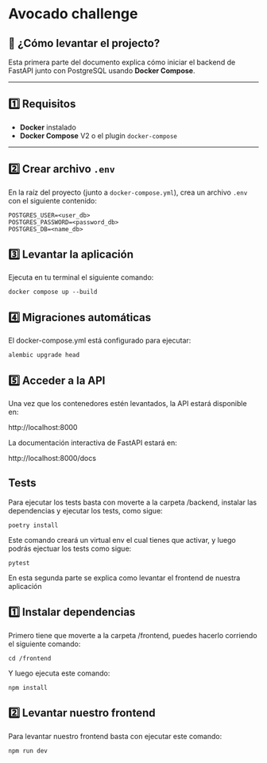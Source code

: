 # Avocado challenge

##  🚀 ¿Cómo levantar el projecto?

Esta primera parte del documento explica cómo iniciar el backend de FastAPI junto con PostgreSQL usando **Docker Compose**.

---

## 1️⃣ Requisitos

- **Docker** instalado  
- **Docker Compose** V2 o el plugin `docker-compose`  

---

## 2️⃣ Crear archivo `.env`

En la raíz del proyecto (junto a `docker-compose.yml`), crea un archivo `.env` con el siguiente contenido:

```env
POSTGRES_USER=<user_db>
POSTGRES_PASSWORD=<password_db>
POSTGRES_DB=<name_db>
```

## 3️⃣ Levantar la aplicación

Ejecuta en tu terminal el siguiente comando:

```shell
docker compose up --build
```

## 4️⃣ Migraciones automáticas

El docker-compose.yml está configurado para ejecutar:

```shell
alembic upgrade head
```

## 5️⃣ Acceder a la API

Una vez que los contenedores estén levantados, la API estará disponible en:

http://localhost:8000

La documentación interactiva de FastAPI estará en:

http://localhost:8000/docs


## Tests

Para ejecutar los tests basta con moverte a la carpeta /backend, instalar las dependencias y ejecutar los tests, como sigue:

```shell
poetry install
```

Este comando creará un virtual env el cual tienes que activar, y luego podrás ejectuar los tests como sigue:
```shell
pytest
```



En esta segunda parte se explica como levantar el frontend de nuestra aplicación

## 1️⃣ Instalar dependencias

Primero tiene que moverte a la carpeta /frontend, puedes hacerlo corriendo el siguiente comando:

```shell
cd /frontend
```
Y luego ejecuta este comando:

```shell
npm install
```

## 2️⃣ Levantar nuestro frontend

Para levantar nuestro frontend basta con ejecutar este comando:

```shell
npm run dev
```
